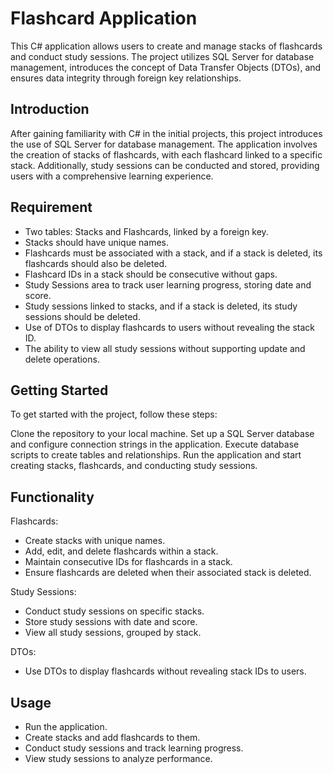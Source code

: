 # Flashcard Application
This C# application allows users to create and manage stacks of flashcards and conduct study sessions. The project utilizes SQL Server for database management, introduces the concept of Data Transfer Objects (DTOs), and ensures data integrity through foreign key relationships.

## Introduction
After gaining familiarity with C# in the initial projects, this project introduces the use of SQL Server for database management. The application involves the creation of stacks of flashcards, with each flashcard linked to a specific stack. Additionally, study sessions can be conducted and stored, providing users with a comprehensive learning experience.

## Requirement
- Two tables: Stacks and Flashcards, linked by a foreign key.
- Stacks should have unique names.
- Flashcards must be associated with a stack, and if a stack is deleted, its flashcards should also be deleted.
- Flashcard IDs in a stack should be consecutive without gaps.
- Study Sessions area to track user learning progress, storing date and score.
- Study sessions linked to stacks, and if a stack is deleted, its study sessions should be deleted.
- Use of DTOs to display flashcards to users without revealing the stack ID.
- The ability to view all study sessions without supporting update and delete operations.

## Getting Started
To get started with the project, follow these steps:

Clone the repository to your local machine.
Set up a SQL Server database and configure connection strings in the application.
Execute database scripts to create tables and relationships.
Run the application and start creating stacks, flashcards, and conducting study sessions.

## Functionality

Flashcards:
- Create stacks with unique names.
- Add, edit, and delete flashcards within a stack.
- Maintain consecutive IDs for flashcards in a stack.
- Ensure flashcards are deleted when their associated stack is deleted.

Study Sessions:
- Conduct study sessions on specific stacks.
- Store study sessions with date and score.
- View all study sessions, grouped by stack.

DTOs:
- Use DTOs to display flashcards without revealing stack IDs to users.

## Usage
- Run the application.
- Create stacks and add flashcards to them.
- Conduct study sessions and track learning progress.
- View study sessions to analyze performance.
